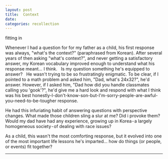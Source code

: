 ```yaml
---
layout: post
title:  Context
date:   
categories: recollection
---
```


fitting in

Whenever I had a question for for my father as a child, his first response was always, "what's the context?" (paraphrased from Korean). After several years of then asking "what's context?", and never getting a satisfactory answer, my Korean vocabulary improved enough to understand what his response meant… I think.
 
Is my question something he's equipped to answer?
 
He wasn't trying to be so frustratingly enigmatic. To be clear, if I pointed to a math problem and asked him, "Dad, what's 24x32?", he'd answer. However, if I asked him, "Dad how did you handle classmates calling you 'gook'?", he'd give me a hard look and respond with what I think was his best honestly-I-don't-know-son-but-I'm-sorry-people-are-awful-you-need-to-be-tougher response.

He had this infuriating habit of answering questions with perspective changes. What made those children sling a slur at me? Did i provoke them? Would my dad have had any experience, growing up in Korea - a largely homogeneous society - of dealing with race issues? 

As a child, this wasn't the most comforting response, but it evolved into one of the most important life lessons he's imparted… how do things (or people, or events) fit together?


---